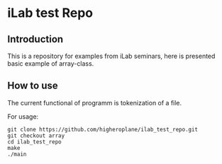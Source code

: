 # iLab test Repo

## Introduction

This is a repository for examples from iLab seminars, here is presented basic example of array-class.
## How to use

The current functional of programm is tokenization of a file.

For usage:

```
git clone https://github.com/higheroplane/ilab_test_repo.git
git checkout array
cd ilab_test_repo
make
./main
```
